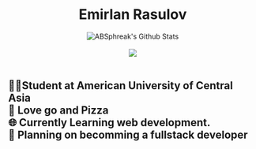<div align="center">
  <h1> Emirlan Rasulov </h1>
</div>

<!---
rasulov-emirlan/rasulov-emirlan is a ✨ special ✨ repository because its `README.md` (this file) appears on your GitHub profile.
You can click the Preview link to take a look at your changes.
--->

<div align="center">
  <img align="center" src="https://github-readme-stats.vercel.app/api?username=rasulov-emirlan&include_all_commits=true&count_private=true&show_icons=true&line_height=20&title_color=7A7ADB&icon_color=2234AE&text_color=D3D3D3&bg_color=0,000000,130F40" alt="ABSphreak's Github Stats">
  <br/>
  <br/>
  <img align="center" src="https://github-readme-stats.vercel.app/api/top-langs/?username=rasulov-emirlan&title_color=7A7ADB&text_color=D3D3D3&bg_color=0,000000,130F40&layout=compact&theme=tokyonight" />
</div>

<br/>
<h2> 🧑‍🎓Student at American University of Central Asia <br/>
🍕 Love go and Pizza <br/>
🌐 Currently Learning web development. <br/>
🧠 Planning on becomming a fullstack developer
</h2>
